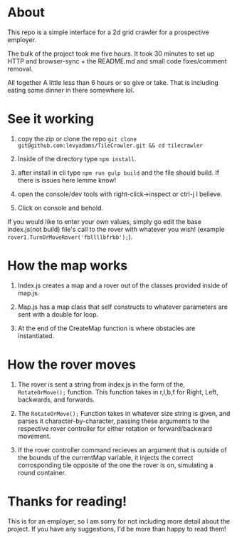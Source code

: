 # About

This repo is a simple interface for a 2d grid crawler for a prospective employer.

The bulk of the project took me five hours. It took 30 minutes to set up HTTP and browser-sync + the README.md and small code fixes/comment removal.

All together A little less than 6 hours or so give or take. That is including eating some dinner in there somewhere lol.

# See it working

1. copy the zip or clone the repo ```git clone git@github.com:levyadams/TileCrawler.git && cd tilecrawler```

2. Inside of the directory type ```npm install```.

3. after install in cli type ```npm run gulp build``` and the file should build. If there is issues here lemme know!

4. open the console/dev tools with right-click->inspect or ctrl-j I believe. 

5. Click on console and behold.

If you would like to enter your own values, simply go edit the base index.js(not build) file's call to the rover with whatever you wish! (example ```rover1.TurnOrMoveRover('fbllllbfrbb');```).

# How the map works

1. Index.js creates a map and a rover out of the classes provided inside of map.js.

2. Map.js has a map class that self constructs to whatever parameters are sent with a double for loop.

3. At the end of the CreateMap function is where obstacles are instantiated.

# How the rover moves

1. The rover is sent a string from index.js in the form of the, ```RotateOrMove();``` function. This function takes in r,l,b,f for Right, Left, backwards, and forwards.

2. The ```RotateOrMove();``` Function takes in whatever size string is given, and parses it character-by-character, passing these arguments to the respective rover controller for either rotation or forward/backward movement.

3. If the rover controller command recieves an argument that is outside of the bounds of the currentMap variable, it injects the correct corrosponding tile opposite of the one the rover is on, simulating a round container.

# Thanks for reading!

This is for an employer, so I am sorry for not including more detail about the project. If you have any suggestions, I'd be more than happy to read them!

